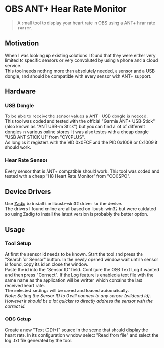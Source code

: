 ﻿# OBS ANT+ Hear Rate Monitor
> A small tool to display your heart rate in OBS using a ANT+ hear rate sensor.

## Motivation
When I was looking up existing solutions I found that they were either very limited to specific sensors or very convoluted by using a phone and a cloud service.\
This tool needs nothing more than absolutely needed, a sensor and a USB dongle, and should be compatible with every sensor with ANT+ support.

## Hardware
### USB Dongle
To be able to receive the sensor values a ANT+ USB dongle is needed.\
This tool was coded and tested with the official "Garmin ANT+ USB-Stick" (also known as "ANT USB-m Stick") but you can find a lot of different dongles in various online stores.
It was also testes with a cheap dongle "USB ANT STICK U1" from "CYCPLUS".\
As long as it registers with the VID 0x0FCF and the PID 0x1008 or 0x1009 it should work.
### Hear Rate Sensor
Every sensor that is ANT+ compatible should work. This tool was coded and tested with a cheap "H8 Heart Rate Monitor" from "COOSPO".

## Device Drivers
Use [Zadig](https://zadig.akeo.ie) to install the libusb-win32 driver for the device.\
The drivers I found online are all based on libusb-win32 but were outdated so using Zadig to install the latest version is probably the better option.

## Usage
### Tool Setup
At first the sensor id needs to be known. Start the tool and press the "Search for Sensor" button. In the newly opened window wait until a sensor is found, copy its id an close the window.\
Paste the id into the "Sensor ID" field. Configure the OSB Text Log if wanted and then press "Connect". If the Log feature is enabled a text file with the same name as the application will be written which contains the last received heart rate.\
The selected settings will be saved and loaded automatically.\
*Note: Setting the Sensor ID to 0 will connect to any sensor (wildcard id). However it should be a lot quicker to directly address the sensor with the correct id.*

### OBS Setup
Create a new "Text (GDI+)" source in the scene that should display the heart rate. In its configuration window select "Read from file" and select the log .txt file generated by the tool.
